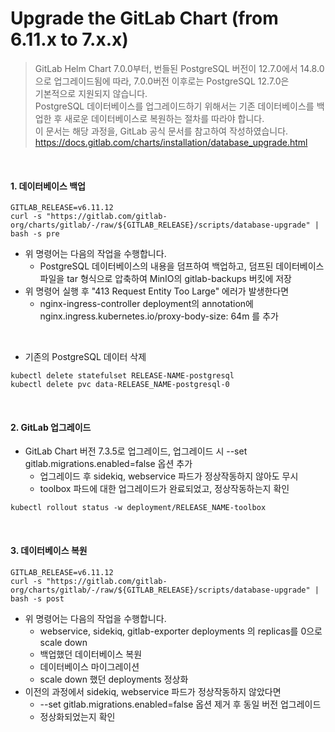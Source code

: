 # Upgrade the GitLab Chart (from 6.11.x to 7.x.x)
> GitLab Helm Chart 7.0.0부터, 번들된 PostgreSQL 버전이 12.7.0에서 14.8.0으로 업그레이드됨에 따라,
> 7.0.0버전 이후로는 PostgreSQL 12.7.0은</br>
> 기본적으로 지원되지 않습니다.<br/>
> PostgreSQL 데이터베이스를 업그레이드하기 위해서는 기존 데이터베이스를 백업한 후 새로운 데이터베이스로 복원하는 절차를 따라야 합니다.<br/>
> 이 문서는 해당 과정을, GitLab 공식 문서를 참고하여 작성하였습니다.<br/>
> https://docs.gitlab.com/charts/installation/database_upgrade.html
<br/>

#### 1. 데이터베이스 백업
```
GITLAB_RELEASE=v6.11.12
curl -s "https://gitlab.com/gitlab-org/charts/gitlab/-/raw/${GITLAB_RELEASE}/scripts/database-upgrade" | bash -s pre
```
- 위 명령어는 다음의 작업을 수행합니다.
    - PostgreSQL 데이터베이스의 내용을 덤프하여 백업하고, 덤프된 데이터베이스 파일을 tar 형식으로 압축하여 MinIO의 gitlab-backups 버킷에 저장
- 위 명령어 실행 후 "413 Request Entity Too Large" 에러가 발생한다면
    - nginx-ingress-controller deployment의 annotation에 nginx.ingress.kubernetes.io/proxy-body-size: 64m 를 추가
<br/>

- 기존의 PostgreSQL 데이터 삭제

```
kubectl delete statefulset RELEASE-NAME-postgresql
kubectl delete pvc data-RELEASE_NAME-postgresql-0
```
<br/>

#### 2. GitLab 업그레이드
- GitLab Chart 버전 7.3.5로 업그레이드, 업그레이드 시 --set gitlab.migrations.enabled=false 옵션 추가 
    - 업그레이드 후 sidekiq, webservice 파드가 정상작동하지 않아도 무시
    - toolbox 파드에 대한 업그레이드가 완료되었고, 정상작동하는지 확인
```
kubectl rollout status -w deployment/RELEASE_NAME-toolbox
```
<br/>

#### 3. 데이터베이스 복원
```
GITLAB_RELEASE=v6.11.12
curl -s "https://gitlab.com/gitlab-org/charts/gitlab/-/raw/${GITLAB_RELEASE}/scripts/database-upgrade" | bash -s post
```
- 위 명령어는 다음의 작업을 수행합니다.
    - webservice, sidekiq, gitlab-exporter deployments 의 replicas를 0으로 scale down
    - 백업했던 데이터베이스 복원
    - 데이터베이스 마이그레이션
    - scale down 했던 deployments 정상화
- 이전의 과정에서 sidekiq, webservice 파드가 정상작동하지 않았다면
    - --set gitlab.migrations.enabled=false 옵션 제거 후 동일 버전 업그레이드
    - 정상화되었는지 확인
